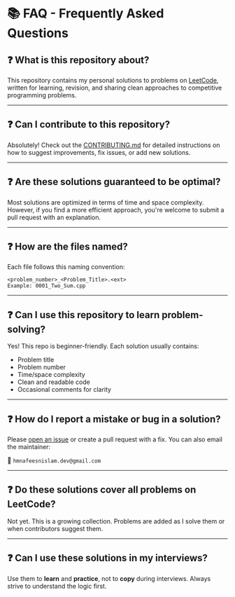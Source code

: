 # 📚 FAQ - Frequently Asked Questions

## ❓ What is this repository about?
This repository contains my personal solutions to problems on [LeetCode](https://leetcode.com/), written for learning, revision, and sharing clean approaches to competitive programming problems.

---

## ❓ Can I contribute to this repository?
Absolutely! Check out the [CONTRIBUTING.md](./CONTRIBUTING.md) for detailed instructions on how to suggest improvements, fix issues, or add new solutions.

---

## ❓ Are these solutions guaranteed to be optimal?
Most solutions are optimized in terms of time and space complexity. However, if you find a more efficient approach, you're welcome to submit a pull request with an explanation.

---

## ❓ How are the files named?
Each file follows this naming convention:
```
<problem_number>_<Problem_Title>.<ext>
Example: 0001_Two_Sum.cpp
```

---

## ❓ Can I use this repository to learn problem-solving?
Yes! This repo is beginner-friendly. Each solution usually contains:
- Problem title
- Problem number
- Time/space complexity
- Clean and readable code
- Occasional comments for clarity

---

## ❓ How do I report a mistake or bug in a solution?
Please [open an issue](https://github.com/yourusername/your-repo-name/issues) or create a pull request with a fix. You can also email the maintainer:

📧 `hmnafeesnislam.dev@gmail.com`

---

## ❓ Do these solutions cover all problems on LeetCode?
Not yet. This is a growing collection. Problems are added as I solve them or when contributors suggest them.

---

## ❓ Can I use these solutions in my interviews?
Use them to **learn** and **practice**, not to **copy** during interviews. Always strive to understand the logic first.